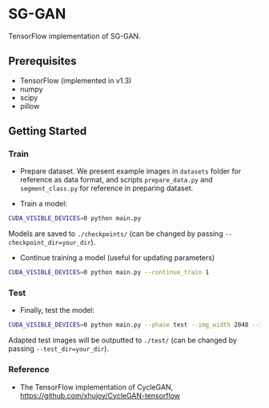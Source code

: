 # SG-GAN

TensorFlow implementation of SG-GAN. 

## Prerequisites
- TensorFlow (implemented in v1.3)
- numpy
- scipy
- pillow

## Getting Started
### Train
- Prepare dataset. We present example images in `datasets` folder for reference as data format, and scripts `prepare_data.py` and `segment_class.py` for reference in preparing dataset.

- Train a model:
```bash
CUDA_VISIBLE_DEVICES=0 python main.py
```
Models are saved to `./checkpoints/` (can be changed by passing `--checkpoint_dir=your_dir`). 

- Continue training a model (useful for updating parameters)
```bash
CUDA_VISIBLE_DEVICES=0 python main.py --continue_train 1
```

### Test
- Finally, test the model:
```bash
CUDA_VISIBLE_DEVICES=0 python main.py --phase test --img_width 2048 --img_height 1024
```
Adapted test images will be outputted to `./test/` (can be changed by passing `--test_dir=your_dir`).

### Reference
- The TensorFlow implementation of CycleGAN, https://github.com/xhujoy/CycleGAN-tensorflow

